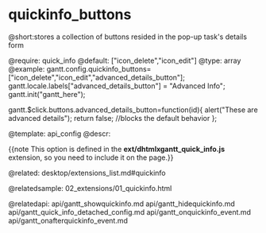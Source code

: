 quickinfo_buttons
=============
@short:stores a collection of buttons resided in the pop-up task's details form

@require: quick_info
@default: ["icon_delete","icon_edit"]
@type: array
@example:
gantt.config.quickinfo_buttons=["icon_delete","icon_edit","advanced_details_button"];
gantt.locale.labels["advanced_details_button"] = "Advanced Info";
gantt.init("gantt_here");

gantt.$click.buttons.advanced_details_button=function(id){
    alert("These are advanced details");
    return false; //blocks the default behavior
};

@template:	api_config
@descr:

{{note This option is defined in the **ext/dhtmlxgantt_quick_info.js** extension, so you need to include it on the page.}}





@related:
desktop/extensions_list.md#quickinfo

@relatedsample:
02_extensions/01_quickinfo.html

@relatedapi:
api/gantt_showquickinfo.md
api/gantt_hidequickinfo.md
api/gantt_quick_info_detached_config.md
api/gantt_onquickinfo_event.md
api/gantt_onafterquickinfo_event.md

